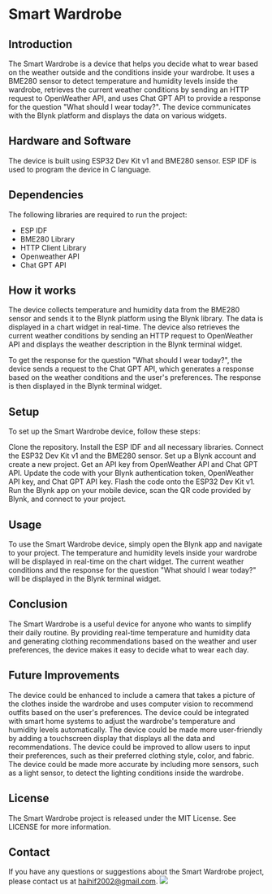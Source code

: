 # Smart Wardrobe
## Introduction
  The Smart Wardrobe is a device that helps you decide what to wear based on the weather outside and the conditions inside your wardrobe. It uses a BME280 sensor to detect temperature and humidity levels inside the wardrobe, retrieves the current weather conditions by sending an HTTP request to OpenWeather API, and uses Chat GPT API to provide a response for the question "What should I wear today?". The device communicates with the Blynk platform and displays the data on various widgets.

## Hardware and Software
  The device is built using ESP32 Dev Kit v1 and BME280 sensor. ESP IDF is used to program the device in C language.

## Dependencies
  The following libraries are required to run the project:

  - ESP IDF
  - BME280 Library
  - HTTP Client Library
  - Openweather API
  - Chat GPT API
## How it works
  The device collects temperature and humidity data from the BME280 sensor and sends it to the Blynk platform using the Blynk library. The data is displayed in a chart widget in real-time. The device also retrieves the current weather conditions by sending an HTTP request to OpenWeather API and displays the weather description in the Blynk terminal widget.

  To get the response for the question "What should I wear today?", the device sends a request to the Chat GPT API, which generates a response based on the weather conditions and the user's preferences. The response is then displayed in the Blynk terminal widget.

## Setup
  To set up the Smart Wardrobe device, follow these steps:

  Clone the repository.
  Install the ESP IDF and all necessary libraries.
  Connect the ESP32 Dev Kit v1 and the BME280 sensor.
  Set up a Blynk account and create a new project.
  Get an API key from OpenWeather API and Chat GPT API.
  Update the code with your Blynk authentication token, OpenWeather API key, and Chat GPT API key.
  Flash the code onto the ESP32 Dev Kit v1.
  Run the Blynk app on your mobile device, scan the QR code provided by Blynk, and connect to your project.
## Usage
  To use the Smart Wardrobe device, simply open the Blynk app and navigate to your project. The temperature and humidity levels inside your wardrobe will be displayed in real-time on the chart widget. The current weather conditions and the response for the question "What should I wear today?" will be displayed in the Blynk terminal widget.

## Conclusion
  The Smart Wardrobe is a useful device for anyone who wants to simplify their daily routine. By providing real-time temperature and humidity data and generating clothing recommendations based on the weather and user preferences, the device makes it easy to decide what to wear each day.
## Future Improvements
  The device could be enhanced to include a camera that takes a picture of the clothes inside the wardrobe and uses computer vision to recommend outfits based on the user's preferences.
  The device could be integrated with smart home systems to adjust the wardrobe's temperature and humidity levels automatically.
  The device could be made more user-friendly by adding a touchscreen display that displays all the data and recommendations.
  The device could be improved to allow users to input their preferences, such as their preferred clothing style, color, and fabric.
  The device could be made more accurate by including more sensors, such as a light sensor, to detect the lighting conditions inside the wardrobe.
## License
  The Smart Wardrobe project is released under the MIT License. See LICENSE for more information.
## Contact
  If you have any questions or suggestions about the Smart Wardrobe project, please contact us at haihif2002@gmail.com.
  <img src="https://avatars.githubusercontent.com/u/52365009?s=96&v=4" />
